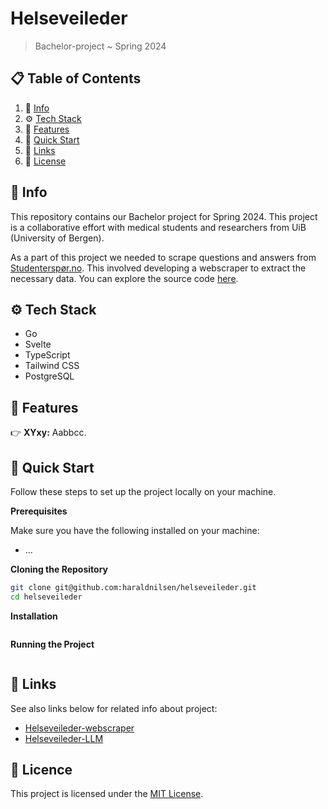# Helseveileder
> Bachelor-project ~ Spring 2024

## 📋 Table of Contents

1. 📝 [Info](#info)
2. ⚙️ [Tech Stack](#tech-stack)
3. 🔋 [Features](#features)
4. 🤸 [Quick Start](#quick-start)
5. 🔗 [Links](#links)
6. 📄 [License](#license)

## 📝 Info

This repository contains our Bachelor project for Spring 2024. This project is a collaborative effort with medical students and researchers from UiB (University of Bergen). 

As a part of this project we needed to scrape questions and answers from [Studenterspør.no](https://studenterspor.no/). This involved developing a webscraper to extract the necessary data. You can explore the source code [here](https://github.com/SindreKjelsrud/helseveileder_webscraper).

## ⚙️ Tech Stack

- Go
- Svelte
- TypeScript
- Tailwind CSS
- PostgreSQL

## 🔋 Features

👉 **XYxy:** Aabbcc.

## 🤸 Quick Start

Follow these steps to set up the project locally on your machine.

**Prerequisites**

Make sure you have the following installed on your machine:

- ...

**Cloning the Repository**

```bash
git clone git@github.com:haraldnilsen/helseveileder.git 
cd helseveileder
```

**Installation**

```bash

```

**Running the Project**

```bash

```

## 🔗 Links

See also links below for related info about project:

- [Helseveileder-webscraper](https://github.com/SindreKjelsrud/helseveileder_webscraper)
- [Helseveileder-LLM](https://github.com/alu042/helseveileder-llm)

## 📄 Licence

This project is licensed under the [MIT License](./LICENSE).
